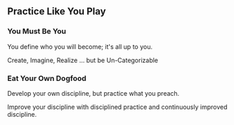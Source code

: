 ## Practice Like You Play

### You Must Be You

You define who you will become; it's all up to you.

Create, Imagine, Realize ... but be Un-Categorizable

### Eat Your Own Dogfood

Develop your own discipline, but practice what you preach.

Improve your discipline with disciplined practice and continuously improved discipline.
